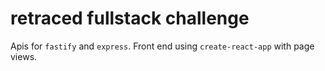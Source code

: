 # retraced fullstack challenge

Apis for `fastify` and `express`. Front end using `create-react-app` with page views.